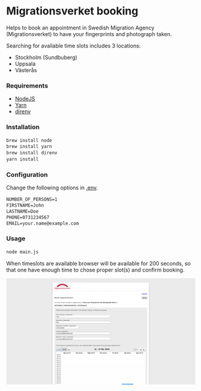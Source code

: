 # Migrationsverket booking

Helps to book an appointment in Swedish Migration Agency (Migrationsverket) to have your fingerprints and photograph taken.

Searching for available time slots includes 3 locations:

- Stockholm (Sundbuberg)
- Uppsala
- Västerås

### Requirements

- [NodeJS](https://github.com/nodejs/node)
- [Yarn](https://github.com/yarnpkg/yarn)
- [direnv](https://github.com/direnv/direnv)

### Installation

```bash
brew install node
brew install yarn
brew install direnv
yarn install
```

### Configuration

Change the following options in [.env](.env).

```
NUMBER_OF_PERSONS=1
FIRSTNAME=John
LASTNAME=Doe
PHONE=0731234567
EMAIL=your.name@example.com
```

### Usage

```bash
node main.js
```

When timeslots are available browser will be available for 200 seconds, so that one have enough time to chose proper slot(s) and confirm booking.

![](01-page.png)
